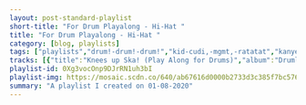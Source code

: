 ```yaml
---
layout: post-standard-playlist
short-title: "For Drum Playalong - Hi-Hat "
title: "For Drum Playalong - Hi-Hat "
category: [blog, playlists]
tags: ["playlists","drum!-drum!-drum!","kid-cudi,-mgmt,-ratatat","kanye-west,-big-sean,-pusha-t,-2-chainz","awolnation","islands","dj-sorama","tycho","dababy","dababy","chill-bump","spoon","sinumatic","clown-core"]
tracks: [{"title":"Knees up Ska! (Play Along for Drums)","album":"Drumless Backing Tracks, Vol. 3","artists":"Drum! Drum! Drum!"},{"title":"Pursuit Of Happiness (Nightmare)","album":"Man On The Moon: The End Of Day","artists":"Kid Cudi, MGMT, Ratatat"},{"title":"Mercy.1","album":"Kanye West Presents Good Music Cruel Summer","artists":"Kanye West, Big Sean, Pusha T, 2 Chainz"},{"title":"Table for One","album":"Here Come the Runts","artists":"AWOLNATION"},{"title":"Death Drive","album":"Ski Mask","artists":"Islands"},{"title":"Sorama Love","album":"Trebla LP","artists":"DJ Sorama"},{"title":"Daydream","album":"Dive","artists":"Tycho"},{"title":"VIBEZ","album":"KIRK","artists":"DaBaby"},{"title":"Suge","album":"Baby On Baby","artists":"DaBaby"},{"title":"Not Today","album":"Ego Trip","artists":"Chill Bump"},{"title":"Do I Have to Talk You Into It","album":"Hot Thoughts","artists":"Spoon"},{"title":"Searching","album":"The Concept of Time Travel","artists":"Sinumatic"},{"title":"You Are Pregnant","album":"Van","artists":"Clown Core"}]
playlist-id: 0Xg3vocOnp9DJrRN1uh3bI
playlist-img: https://mosaic.scdn.co/640/ab67616d0000b2733d3c385f7bc57613553ed8afab67616d0000b2733d7303eded4957ff431d2b1cab67616d0000b273a949686c569ad0ff00b22dafab67616d0000b273aab2c3c3f1f3207137d915c9
summary: "A playlist I created on 01-08-2020"
---
```

